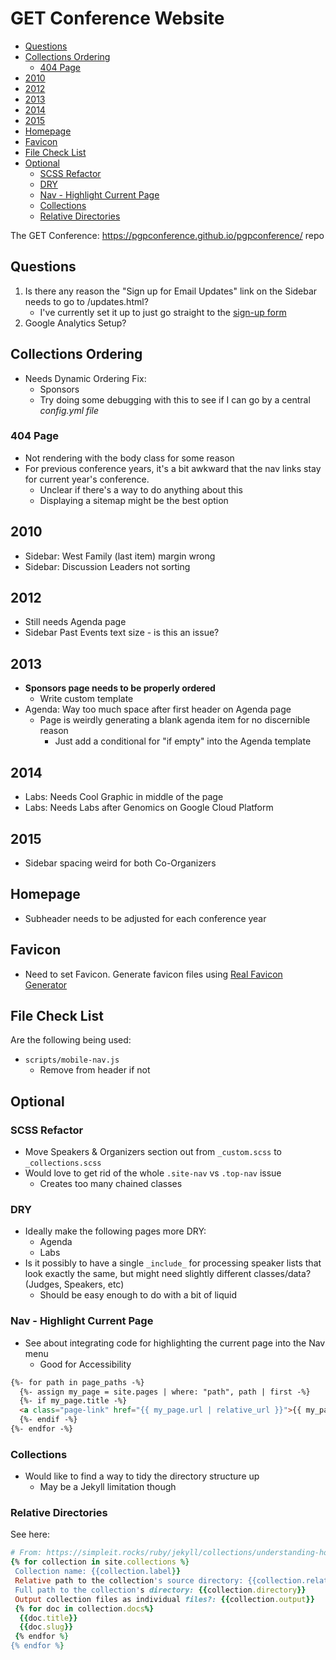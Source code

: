 # GET Conference Website

<!-- MarkdownTOC -->

* [Questions](#questions)
* [Collections Ordering](#collections-ordering)
  * [404 Page](#404-page)
* [2010](#2010)
* [2012](#2012)
* [2013](#2013)
* [2014](#2014)
* [2015](#2015)
* [Homepage](#homepage)
* [Favicon](#favicon)
* [File Check List](#file-check-list)
* [Optional](#optional)
  * [SCSS Refactor](#scss-refactor)
  * [DRY](#dry)
  * [Nav - Highlight Current Page](#nav---highlight-current-page)
  * [Collections](#collections)
  * [Relative Directories](#relative-directories)

<!-- /MarkdownTOC -->


The GET Conference: https://pgpconference.github.io/pgpconference/ repo

<a id="questions"></a>
## Questions

1. Is there any reason the "Sign up for Email Updates" link on the Sidebar needs to go to /updates.html?
    * I've currently set it up to just go straight to the [sign-up form](https://personalgenomes.us3.list-manage.com/subscribe?u=3980aaa2746fd428de44b2ab4&id=34d31b2d4b)
2. Google Analytics Setup?

<a id="collections-ordering"></a>
## Collections Ordering

* Needs Dynamic Ordering Fix:
  * Sponsors
  * Try doing some debugging with this to see if I can go by a central _config.yml file_

<a id="404-page"></a>
### 404 Page

* Not rendering with the body class for some reason
* For previous conference years, it's a bit awkward that the nav links stay for current year's conference.
  * Unclear if there's a way to do anything about this
  * Displaying a sitemap might be the best option

<a id="2010"></a>
## 2010

* Sidebar: West Family (last item) margin wrong
* Sidebar: Discussion Leaders not sorting

<a id="2012"></a>
## 2012

* Still needs Agenda page
* Sidebar Past Events text size - is this an issue?

<a id="2013"></a>
## 2013

* **Sponsors page needs to be properly ordered**
  * Write custom template
* Agenda: Way too much space after first header on Agenda page
  * Page is weirdly generating a blank agenda item for no discernible reason
    * Just add a conditional for "if empty" into the Agenda template

<a id="2014"></a>
## 2014

* Labs: Needs Cool Graphic in middle of the page
* Labs: Needs Labs after Genomics on Google Cloud Platform

<a id="2015"></a>
## 2015

* Sidebar spacing weird for both Co-Organizers
<a id="homepage"></a>
## Homepage

* Subheader needs to be adjusted for each conference year

<a id="favicon"></a>
## Favicon

* Need to set Favicon. Generate favicon files using [Real Favicon Generator](https://realfavicongenerator.net/)

<a id="file-check-list"></a>
## File Check List

Are the following being used:

* `scripts/mobile-nav.js`
  * Remove from header if not


<a id="optional"></a>
## Optional

<a id="scss-refactor"></a>
### SCSS Refactor

* Move Speakers & Organizers section out from `_custom.scss` to `_collections.scss`
* Would love to get rid of the whole `.site-nav` vs `.top-nav` issue
  * Creates too many chained classes

<a id="dry"></a>
### DRY

* Ideally make the following pages more DRY:
  * Agenda
  * Labs
* Is it possibly to have a single `_include_` for processing speaker lists that look exactly the same, but might need slightly different classes/data? (Judges, Speakers, etc)
  * Should be easy enough to do with a bit of liquid

<a id="nav---highlight-current-page"></a>
### Nav - Highlight Current Page

* See about integrating code for highlighting the current page into the Nav menu
  * Good for Accessibility

```html
{%- for path in page_paths -%}
  {%- assign my_page = site.pages | where: "path", path | first -%}
  {%- if my_page.title -%}
  <a class="page-link" href="{{ my_page.url | relative_url }}">{{ my_page.title | escape }}</a>
  {%- endif -%}
{%- endfor -%}
```

<a id="collections"></a>
### Collections

* Would like to find a way to tidy the directory structure up
  * May be a Jekyll limitation though

<a id="relative-directories"></a>
### Relative Directories
See here:

```ruby
# From: https://simpleit.rocks/ruby/jekyll/collections/understanding-how-collections-work/
{% for collection in site.collections %}
 Collection name: {{collection.label}}
 Relative path to the collection's source directory: {{collection.relative_directory }}
 Full path to the collection's directory: {{collection.directory}}
 Output collection files as individual files?: {{collection.output}}
 {% for doc in collection.docs%}
  {{doc.title}}
  {{doc.slug}}
 {% endfor %}
{% endfor %}
```
